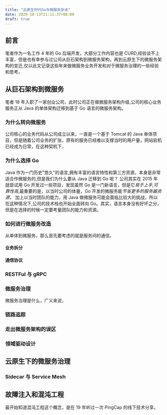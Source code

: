 ```yaml
---
title: "云原生时代Go与微服务杂谈"
date: 2020-10-13T21:11:37+08:00
draft: true
---
```


## 前言

笔者作为一名工作 4 年的 Go 后端开发，大部分工作内容也是 CURD,经验谈不上丰富，但是也有幸参与过公司从巨石架构到微服务架构，再到云原生下的微服务架构的变迁,仅以此文记录这些年来做微服务业务开发和对于微服务治理的一些经验和思考。

## 从巨石架构到微服务

笔者 18 年入职了一家创业公司，此时公司正在做微服务架构升级,公司的核心业务服务正从 Java 的单体架构迁移到基于 Go 语言的微服务架构。

### 为什么转向微服务

公司核心的业务代码从公司成立以来，一直是一个基于 Tomcat 的 Java 单体项目，但是随着公司业务的扩张，原有的服务已经难以支撑当时的用户量，网站宕机已经成为日常，在这种契机下，

### 为什么选择 Go

Java 作为一门历史"悠久"的语言,拥有丰富的语言特性和第三方资源，本身是非常适合作微服务的,但是我们为什么要从 Java 迁移到 Go 呢？
公司其实在 2015 年就尝试用 Go 开发过一些项目，发现虽然 Go 是一门新语言，但是它*易于上手,可靠性高*,最重要的是，以当时公司的体量，Go 开发的微服务能*节省更多的服务器资源*， 加上以当时团队的能力，用 Java 做微服务可能会面临比较大的挑战，所以在这种情况下,公司的技术栈也开始全面转向 Go。其实，语言本身没有好坏之分，但是在选择的时候一定要考量团队的能力和资源。

### 如何进行微服务改造

从单体到微服务，那么首先要考虑的就是服务间的通信。

#### 业务拆分

#### 通信协议

### RESTFul 与 gRPC

### 微服务治理

微服务治理是什么，广义来说，

### 链路追踪

### 走出微服务架构的误区

### 领域驱动设计

## 云原生下的微服务治理

### Sidecar 与 Service Mesh

## 故障注入和混沌工程

最开始知道混沌工程这个概念，是在 19 年听过一次 PingCap 的线下技术分享。
